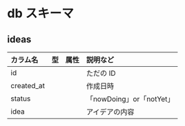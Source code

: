 # db スキーマ

## ideas

| カラム名     | 型  | 属性 | 説明など                 |
| :----------- | :-- | :--- | :----------------------- |
| id           |     |      | ただの ID                |
| created_at |     |      | 作成日時                 |
| status       |     |      | 「nowDoing」or「notYet」 |
| idea         |     |      | アイデアの内容           |
